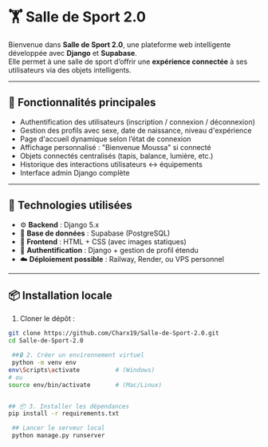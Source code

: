 # 🏋️ Salle de Sport 2.0

Bienvenue dans **Salle de Sport 2.0**, une plateforme web intelligente développée avec **Django** et **Supabase**.  
Elle permet à une salle de sport d’offrir une **expérience connectée** à ses utilisateurs via des objets intelligents.

---

## 🚀 Fonctionnalités principales

- Authentification des utilisateurs (inscription / connexion / déconnexion)
- Gestion des profils avec sexe, date de naissance, niveau d'expérience
- Page d'accueil dynamique selon l’état de connexion
- Affichage personnalisé : "Bienvenue Moussa" si connecté
- Objets connectés centralisés (tapis, balance, lumière, etc.)
- Historique des interactions utilisateurs ↔ équipements
- Interface admin Django complète

---

## 🔧 Technologies utilisées

- ⚙️ **Backend** : Django 5.x
- 🧠 **Base de données** : Supabase (PostgreSQL)
- 🎨 **Frontend** : HTML + CSS (avec images statiques)
- 🔐 **Authentification** : Django + gestion de profil étendu
- ☁️ **Déploiement possible** : Railway, Render, ou VPS personnel

---

## 📦 Installation locale

1. Cloner le dépôt :

```bash
git clone https://github.com/Charx19/Salle-de-Sport-2.0.git
cd Salle-de-Sport-2.0

 ##🔒 2. Créer un environnement virtuel 
 python -m venv env
env\Scripts\activate          # (Windows)
# ou
source env/bin/activate       # (Mac/Linux)


## 📦 3. Installer les dépendances
pip install -r requirements.txt

 ## Lancer le serveur local
 python manage.py runserver




